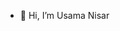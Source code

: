 - 👋 Hi, I’m Usama Nisar


<!---
Usama2024-tech/Usama2024-tech is a ✨ special ✨ repository because its `README.md` (this file) appears on your GitHub profile.
You can click the Preview link to take a look at your changes.
--->
